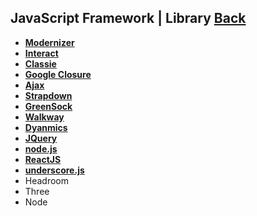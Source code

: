 ## JavaScript Framework | Library [Back](./../JavaScript.md)
* [**Modernizer**](./Modernizer/Modernizer.md)
* [**Interact**](./Interact/Interact.md)
* [**Classie**](./Classie/Classie.md)
* [**Google Closure**](./goog/goog.md)
* [**Ajax**](./AJAX/AJAX.md)
* [**Strapdown**](./Strapdown/Strapdown.md)
* [**GreenSock**](./GreenSock/GreenSock.md)
* [**Walkway**](./walkway/walkway.md)
* [**Dyanmics**](./dynamics/dynamics.md)
* [**JQuery**](./jquery/jquery.md)
* [**node.js**](./node/node.md)
* [**ReactJS**](./react/react.md)
* [**underscore.js**](./underscore/underscore.md)
* Headroom
* Three
* Node

